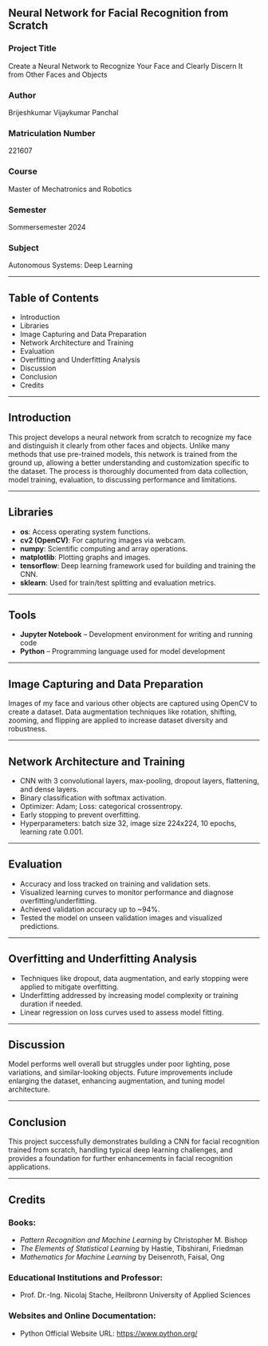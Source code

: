 ## Neural Network for Facial Recognition from Scratch

### Project Title
Create a Neural Network to Recognize Your Face and Clearly Discern It from Other Faces and Objects

### Author
Brijeshkumar Vijaykumar Panchal

### Matriculation Number
221607

### Course
Master of Mechatronics and Robotics

### Semester
Sommersemester 2024

### Subject
Autonomous Systems: Deep Learning

---

## Table of Contents
- Introduction  
- Libraries  
- Image Capturing and Data Preparation  
- Network Architecture and Training  
- Evaluation  
- Overfitting and Underfitting Analysis  
- Discussion  
- Conclusion  
- Credits  

---

## Introduction
This project develops a neural network from scratch to recognize my face and distinguish it clearly from other faces and objects. Unlike many methods that use pre-trained models, this network is trained from the ground up, allowing a better understanding and customization specific to the dataset. The process is thoroughly documented from data collection, model training, evaluation, to discussing performance and limitations.

---

## Libraries
- **os**: Access operating system functions.  
- **cv2 (OpenCV)**: For capturing images via webcam.  
- **numpy**: Scientific computing and array operations.  
- **matplotlib**: Plotting graphs and images.  
- **tensorflow**: Deep learning framework used for building and training the CNN.  
- **sklearn**: Used for train/test splitting and evaluation metrics.

---

## Tools

- **Jupyter Notebook** – Development environment for writing and running code
- **Python** – Programming language used for model development

---

## Image Capturing and Data Preparation
Images of my face and various other objects are captured using OpenCV to create a dataset. Data augmentation techniques like rotation, shifting, zooming, and flipping are applied to increase dataset diversity and robustness.

---

## Network Architecture and Training
- CNN with 3 convolutional layers, max-pooling, dropout layers, flattening, and dense layers.  
- Binary classification with softmax activation.  
- Optimizer: Adam; Loss: categorical crossentropy.  
- Early stopping to prevent overfitting.  
- Hyperparameters: batch size 32, image size 224x224, 10 epochs, learning rate 0.001.  

---

## Evaluation
- Accuracy and loss tracked on training and validation sets.  
- Visualized learning curves to monitor performance and diagnose overfitting/underfitting.  
- Achieved validation accuracy up to ~94%.  
- Tested the model on unseen validation images and visualized predictions.  

---

## Overfitting and Underfitting Analysis
- Techniques like dropout, data augmentation, and early stopping were applied to mitigate overfitting.  
- Underfitting addressed by increasing model complexity or training duration if needed.  
- Linear regression on loss curves used to assess model fitting.  

---

## Discussion
Model performs well overall but struggles under poor lighting, pose variations, and similar-looking objects. Future improvements include enlarging the dataset, enhancing augmentation, and tuning model architecture.

---

## Conclusion
This project successfully demonstrates building a CNN for facial recognition trained from scratch, handling typical deep learning challenges, and provides a foundation for further enhancements in facial recognition applications.

---

## Credits

### Books:
- *Pattern Recognition and Machine Learning* by Christopher M. Bishop  
- *The Elements of Statistical Learning* by Hastie, Tibshirani, Friedman  
- *Mathematics for Machine Learning* by Deisenroth, Faisal, Ong  

### Educational Institutions and Professor:
- Prof. Dr.-Ing. Nicolaj Stache, Heilbronn University of Applied Sciences

### Websites and Online Documentation:
- Python Official Website URL: https://www.python.org/
